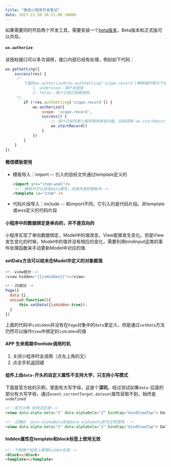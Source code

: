 ```yaml
---
title: "微信小程序开发笔记"
date: 2017-11-30 16:21:00 +0800
---
```


如果需要同时开启两个开发工具，需要安装一个[beta版本](https://mp.weixin.qq.com/debug/wxadoc/dev/devtools/beta.html)，Beta版本和正式版可以共存。

#### `wx.authorize`

该授权接口可以多次调用，接口内部已经有处理，例如如下代码：

```javascript
wx.getSetting({
    success(res) {
     /*
        下面的wx.authorize在res.authSetting['scope.record']两种值的情况下会调用
        	1. undefined--用户未授权
        	2. false--用户之前已拒绝授权
     */      
        if (!res.authSetting['scope.record']) {
            wx.authorize({
                scope: 'scope.record',
                success() {
                    // 用户已经同意小程序使用录音功能，后续调用 wx.startRecord 接口不会弹窗询问
                    wx.startRecord()
                }
            })
        }
    }
})
```
#### 微信模板使用

+ 模板导入：import -- 引入的目标文件通过template定义的

  ```html
  <import src="item.wxml"/>
   <!--模板中可以添加data属性，将值传递到模板中-->
  <template is="item" />
  ```

+ 代码片段导入：include -- 和import不同，它引入的是代码片段。非template或wxs定义的代码片段

#### 小程序中的数据绑定是单向的，并不是双向的

小程序实现了单向数据绑定，Model中的值改变，View能够发生变化。但是View发生变化的时候，Model中的值并没有相应的变化，需要利用bindinput这类的事件处理函数来手动更新Model中对应的值

#### setData方法可以给未在Model中定义的对象赋值

```javascript
<!--view部分-->
<view hidden="{{isHidden}}"></view>

<!--JS部分-->
Page({
  data:{},
  onLoad:function(){
      this.setData({isHidden:true});
  }
})
```

上面的代码中`isHidden`并没有在`Page`对象中的`data`里定义，但是通过`setData`方法仍然可以操作`View`中绑定的`isHidden`的值

#### APP 生命周期中onhide调用时机

1. 关闭小程序时会调用（点左上角的叉）
2. 点击手机返回键

#### 组件上由`data-`开头的自定义属性不支持大学，只支持小写模式

下面是官方给的示例，里面有大写字母，这是个**深坑**，经过测试如果`data-`后面的部分有大写字母，通过`event.currentTarget.dataset`属性获取不到，始终是`undefined`

```html
<!--官方示例 经测试无效-->
<view data-alpha-beta="1" data-alphaBeta="2" bindtap="bindViewTap"> DataSet Test </view>

<!--正确的  data-alphaBeta改成data-alphabeta即可正常使用 -->
<view data-alpha-beta="1" data-alphabeta="2" bindtap="bindViewTap"> DataSet Test </view>
```

#### hidden属性在template和block标签上使用无效

```html
<!--下面两个标签上使用hidden无效-->
<block></block>
<template></template>
```


